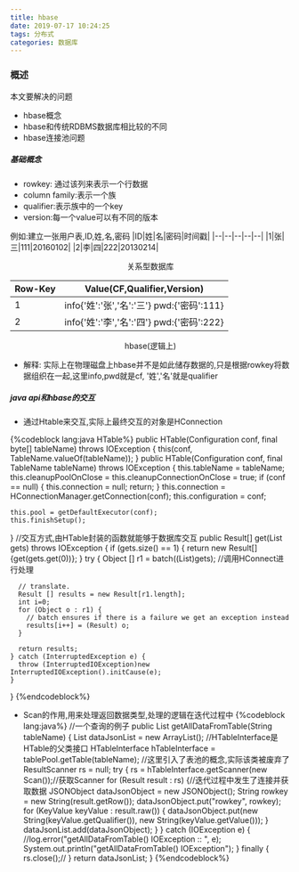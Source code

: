 ```yaml
---
title: hbase
date: 2019-07-17 10:24:25
tags: 分布式
categories: 数据库
---
```

### 概述
本文要解决的问题
- hbase概念
- hbase和传统RDBMS数据库相比较的不同
- hbase连接池问题
##### 基础概念
- rowkey: 通过该列来表示一个行数据
- column family:表示一个族
- qualifier:表示族中的一个key
- version:每一个value可以有不同的版本

例如:建立一张用户表,ID,姓,名,密码
|ID|姓|名|密码|时间戳|
|--|--|--|--|--|
|1|张|三|111|20160102|
|2|李|四|222|20130214|
<center>关系型数据库</center>

|Row-Key|Value(CF,Qualifier,Version)|
|--|--|
|1|info{'姓':'张','名':'三'} pwd:{'密码':111}|
|2|info{'姓':'李','名':'四'} pwd:{'密码':222}|
<center>hbase(逻辑上)</center>

- 解释: 实际上在物理磁盘上hbase并不是如此储存数据的,只是根据rowkey将数据组织在一起,这里info,pwd就是cf, '姓','名'就是qualifier

##### java api和hbase的交互
- 通过Htable来交互,实际上最终交互的对象是HConnection


{%codeblock lang:java HTable%}
 public HTable(Configuration conf, final byte[] tableName)
  throws IOException {
    this(conf, TableName.valueOf(tableName));
  }
    public HTable(Configuration conf, final TableName tableName)
  throws IOException {
    this.tableName = tableName;
    this.cleanupPoolOnClose = this.cleanupConnectionOnClose = true;
    if (conf == null) {
      this.connection = null;
      return;
    }
    this.connection = HConnectionManager.getConnection(conf);
    this.configuration = conf;

    this.pool = getDefaultExecutor(conf);
    this.finishSetup();
  }
  //交互方式,由HTable封装的函数就能够于数据库交互
   public Result[] get(List<Get> gets) throws IOException {
    if (gets.size() == 1) {
      return new Result[]{get(gets.get(0))};
    }
    try {
      Object [] r1 = batch((List)gets); //调用HConnect进行处理

      // translate.
      Result [] results = new Result[r1.length];
      int i=0;
      for (Object o : r1) {
        // batch ensures if there is a failure we get an exception instead
        results[i++] = (Result) o;
      }

      return results;
    } catch (InterruptedException e) {
      throw (InterruptedIOException)new InterruptedIOException().initCause(e);
    }
  }
{%endcodeblock%}
- Scan的作用,用来处理返回数据类型,处理的逻辑在迭代过程中
{%codeblock lang:java%}
//一个查询的例子
public List<JSONObject> getAllDataFromTable(String tableName) {
		List<JSONObject> dataJsonList = new ArrayList<JSONObject>();
		//HTableInterface是HTable的父类接口
		HTableInterface hTableInterface = tablePool.getTable(tableName); //这里引入了表池的概念,实际该类被废弃了
		ResultScanner rs = null;
		try {
			rs = hTableInterface.getScanner(new Scan());//获取Scanner
			for (Result result : rs) {//迭代过程中发生了连接并获取数据
				JSONObject dataJsonObject = new JSONObject();
				String rowkey = new String(result.getRow());
				dataJsonObject.put("rowkey", rowkey);
				for (KeyValue keyValue : result.raw()) {
					dataJsonObject.put(new String(keyValue.getQualifier()),
							new String(keyValue.getValue()));
				}
				dataJsonList.add(dataJsonObject);
			}
		} catch (IOException e) {
			//log.error("getAllDataFromTable() IOException :: ", e);
			System.out.println("getAllDataFromTable() IOException");
		} finally {
			rs.close();//
		}
		return dataJsonList;
	}
{%endcodeblock%}
